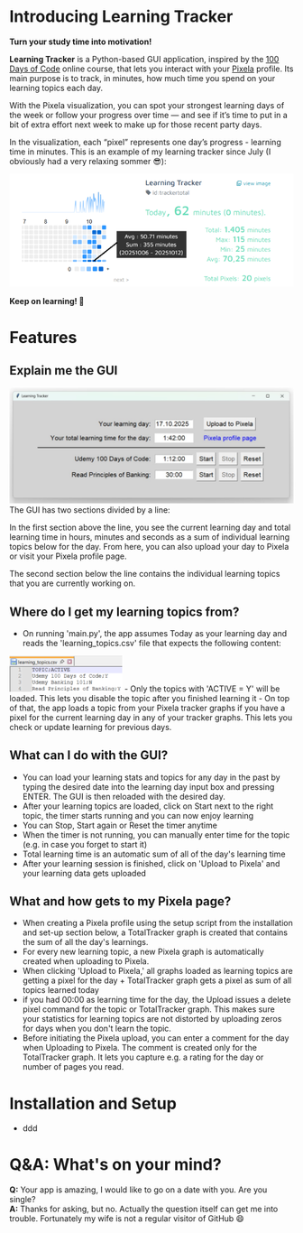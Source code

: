 # Introducing Learning Tracker
**Turn your study time into motivation!**

**Learning Tracker** is a Python-based GUI application, inspired by the [100 Days of Code](https://www.udemy.com/course/100-days-of-code/) online course, that lets you interact with your [Pixela](https://pixe.la/) profile.
Its main purpose is to track, in minutes, how much time you spend on your learning topics each day.

With the Pixela visualization, you can spot your strongest learning days of the week or follow your progress over time — and see if it’s time to put in a bit of extra effort next week to make up for those recent party days.

In the visualization, each “pixel” represents one day’s progress - learning time in minutes. This is an example of my learning tracker since July (I obviously had a very relaxing sommer 😎):

<img src="Screenshots/Pixela.png" alt="App Screenshot" width="600"><br>

**Keep on learning! 🚀**

# Features
## Explain me the GUI
<img src="Screenshots/GUI.png" alt="App Screenshot" width="600"><br>
The GUI has two sections divided by a line: <br>

In the first section above the line, you see the current learning day and total learning time in hours, minutes and seconds as a sum of individual learning topics below for the day. From here, you can also upload your day to Pixela or visit your Pixela profile page.<br>

The second section below the line contains the individual learning topics that you are currently working on.


## Where do I get my learning topics from?
- On running 'main.py', the app assumes Today as your learning day and reads the 'learning_topics.csv' file that expects the following content:<br>
<img src="Screenshots/learning_topics.png" alt="App Screenshot" width="200">
- Only the topics with 'ACTIVE = Y' will be loaded. This lets you disable the topic after you finished learning it
- On top of that, the app loads a topic from your Pixela tracker graphs if you have a pixel for the current learning day in any of your tracker graphs. This lets you check or update learning for previous days.

## What can I do with the GUI?
- You can load your learning stats and topics for any day in the past by typing the desired date into the learning day input box and pressing ENTER. The GUI is then reloaded with the desired day.
- After your learning topics are loaded, click on Start next to the right topic, the timer starts running and you can now enjoy learning
- You can Stop, Start again or Reset the timer anytime
- When the timer is not running, you can manually enter time for the topic (e.g. in case you forget to start it)
- Total learning time is an automatic sum of all of the day's learning time
- After your learning session is finished, click on 'Upload to Pixela' and your learning data gets uploaded

## What and how gets to my Pixela page?
- When creating a Pixela profile using the setup script from the installation and set-up section below, a TotalTracker graph is created that contains the sum of all the day's learnings.
- For every new learning topic, a new Pixela graph is automatically created when uploading to Pixela.
- When clicking 'Upload to Pixela,' all graphs loaded as learning topics are getting a pixel for the day + TotalTracker graph gets a pixel as sum of all topics learned today
- if you had 00:00 as learning time for the day, the Upload issues a delete pixel command for the topic or TotalTracker graph. This makes sure your statistics for learning topics are not distorted by uploading zeros for days when you don't learn the topic.
- Before initiating the Pixela upload, you can enter a comment for the day when Uploading to Pixela. The comment is created only for the TotalTracker graph. It lets you capture e.g. a rating for the day or number of pages you read.

# Installation and Setup
- ddd

# Q&A: What's on your mind?
**Q:** Your app is amazing, I would like to go on a date with you. Are you single?<br>
**A:** Thanks for asking, but no. Actually the question itself can get me into trouble. Fortunately my wife is not a regular visitor of GitHub 😄
